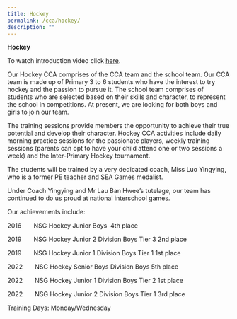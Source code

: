 ```yaml
---
title: Hockey
permalink: /cca/hockey/
description: ""
---
```

**Hockey**

To watch introduction video click [here](https://youtu.be/I0aGfGUOGQI).

Our Hockey CCA comprises of the CCA team and the school team. Our CCA team is made up of Primary 3 to 6 students who have the interest to try hockey and the passion to pursue it. The school team comprises of students who are selected based on their skills and character, to represent the school in competitions. At present, we are looking for both boys and girls to join our team.

The training sessions provide members the opportunity to achieve their true potential and develop their character. Hockey CCA activities include daily morning practice sessions for the passionate players, weekly training sessions (parents can opt to have your child attend one or two sessions a week) and the Inter-Primary Hockey tournament.

The students will be trained by a very dedicated coach, Miss Luo Yingying, who is a former PE teacher and SEA Games medalist.

Under Coach Yingying and Mr Lau Ban Hwee’s tutelage, our team has continued to do us proud at national interschool games.

Our achievements include:

2016       NSG Hockey Junior Boys  4th place

2019       NSG Hockey Junior 2 Division Boys Tier 3 2nd place

2019       NSG Hockey Junior 1 Division Boys Tier 1 1st place

2022       NSG Hockey Senior Boys Division Boys 5th place

2022       NSG Hockey Junior 1 Division Boys Tier 2 1st place

2022       NSG Hockey Junior 2 Division Boys Tier 1 3rd place

Training Days: Monday/Wednesday